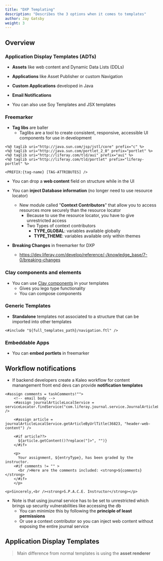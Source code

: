```yaml
---
title: "DXP Templating"
description: "Describes the 3 options when it comes to templates"
author: Jay Gatsby
weight: 3
---
```


<article id="1">

## Overview

### Application Display Templates (ADTs)

* **Assets** like web content and Dynamic Data Lists (DDLs)
* **Applications** like Asset Publisher or custom Navigation
* **Custom Applications** developed in Java
* **Email Notifications**

* You can also use Soy Templates and JSX templates

### Freemarker

* **Tag libs** are baller
  * Taglibs are a tool to create consistent, responsive, accessible UI
components for use in development

```htmlmixed
<%@ taglib uri="http://java.sun.com/jsp/jstl/core" prefix="c" %>
<%@ taglib uri="http://java.sun.com/portlet_2_0" prefix="portlet" %>
<%@ taglib uri="http://liferay.com/tld/aui" prefix="aui" %>
<%@ taglib uri="http://liferay.com/tld/portlet" prefix="liferay-portlet" %>

<PREFIX:{tag-name} [TAG-ATTRIBUTES] />
```

* You can drop a **web content** field on structure while in the UI
* You can **inject Database information** (no longer need to use resource locator)
  * New module called "**Context Contributors**" that allow you to access resources more securely than the resource locator
    * Because to use the resource locator, you have to give unrestricted access
    * Two Types of context contributors
      * **TYPE_GLOBAL**: variables available globally
      * **TYPE_THEME**: variables available only within themes

* **Breaking Changes** in freemarker for DXP
  * https://dev.liferay.com/develop/reference/-/knowledge_base/7-0/breaking-changes

### Clay components and elements

* You can use [Clay components](https://claycss.com/) in your templates
  * Gives you lego type functionality
  * You can compose components

### Generic Templates

* **Standalone** templates not associated to a structure that can be imported into other templates 

```htmlmixed
<#include "${full_templates_path}/navigation.ftl" />
```

### Embeddable Apps

* You can **embed portlets** in freemarker

</article>


<article id="2">

## Workflow notifications

* If backend developers create a Kaleo workflow for content manangement front end devs can provide **notification templates**

```htmlmixed
<#assign comments = taskComments!"">
    <!-- email body -->
    <#assign journalArticleLocalService = serviceLocator.findService("com.liferay.journal.service.JournalArticleLocalService") />

    <#assign article = journalArticleLocalService.getArticleByUrlTitle(36823, "header-web-content") />

    <#if article??>
      ${article.getContent()?replace("]>", "")}
    </#if>

    <p>
      Your assignment, ${entryType}, has been graded by the instructor. 
    <#if comments != "" >
      <br />Here are the comments included: <strong>${comments}</strong>
    </#if>
    </p>

<p>Sincerely,<br /><strong>S.P.A.C.E. Instructor</strong></p>
```

* Note is that using journal service has to be set to unrestricted which brings up security vulnerabilities like accessing the db
  * You can minimize this by following the **principle of least permissions**
  * Or use a context contributor so you can inject web content without exposing the entire journal service

</article>


<article id="3">

## Application Display Templates

> Main difference from normal templates is using the **asset renderer**



</article>
